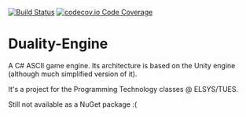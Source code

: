 [![Build Status](https://travis-ci.org/kristyanYochev/Duality-Engine.svg?branch=master)](https://travis-ci.org/kristyanYochev/Duality-Engine)
[![codecov.io Code Coverage](https://img.shields.io/codecov/c/github/dwyl/hapi-auth-jwt2.svg?maxAge=2592000)](https://codecov.io/github/dwyl/hapi-auth-jwt2?branch=code-coverage)

# Duality-Engine
A C# ASCII game engine. Its architecture is based on the Unity engine (although much simplified version of it).

It's a project for the Programming Technology classes @ ELSYS/TUES.

Still not available as a NuGet package :(
